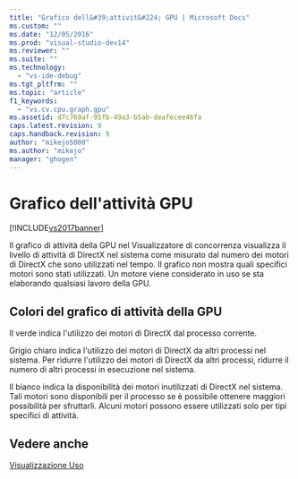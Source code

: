 ```yaml
---
title: "Grafico dell&#39;attivit&#224; GPU | Microsoft Docs"
ms.custom: ""
ms.date: "12/05/2016"
ms.prod: "visual-studio-dev14"
ms.reviewer: ""
ms.suite: ""
ms.technology: 
  - "vs-ide-debug"
ms.tgt_pltfrm: ""
ms.topic: "article"
f1_keywords: 
  - "vs.cv.cpu.graph.gpu"
ms.assetid: d7c769af-95fb-49a3-b5ab-deafecee46fa
caps.latest.revision: 9
caps.handback.revision: 9
author: "mikejo5000"
ms.author: "mikejo"
manager: "ghogen"
---
```

# Grafico dell&#39;attivit&#224; GPU
[!INCLUDE[vs2017banner](../code-quality/includes/vs2017banner.md)]

Il grafico di attività della GPU nel Visualizzatore di concorrenza visualizza il livello di attività di DirectX nel sistema come misurato dal numero dei motori di DirectX che sono utilizzati nel tempo.  Il grafico non mostra quali specifici motori sono stati utilizzati.  Un motore viene considerato in uso se sta elaborando qualsiasi lavoro della GPU.  
  
## Colori del grafico di attività della GPU  
 Il verde indica l'utilizzo dei motori di DirectX dal processo corrente.  
  
 Grigio chiaro indica l'utilizzo dei motori di DirectX da altri processi nel sistema.  Per ridurre l'utilizzo dei motori di DirectX da altri processi, ridurre il numero di altri processi in esecuzione nel sistema.  
  
 Il bianco indica la disponibilità dei motori inutilizzati di DirectX nel sistema.  Tali motori sono disponibili per il processo se è possibile ottenere maggiori possibilità per sfruttarli.  Alcuni motori possono essere utilizzati solo per tipi specifici di attività.  
  
## Vedere anche  
 [Visualizzazione Uso](../profiling/utilization-view.md)